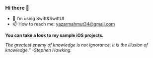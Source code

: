 ### Hi there 👋

- 🌱 I’m using Swift&SwiftUI
- 📫 How to reach me: yazarmahmut34@gmail.com

**You can take a look to my sample iOS projects.**

*The greatest enemy of knowledge is not ignorance, it is the illusion of knowledge.” -Stephen Hawking.*
